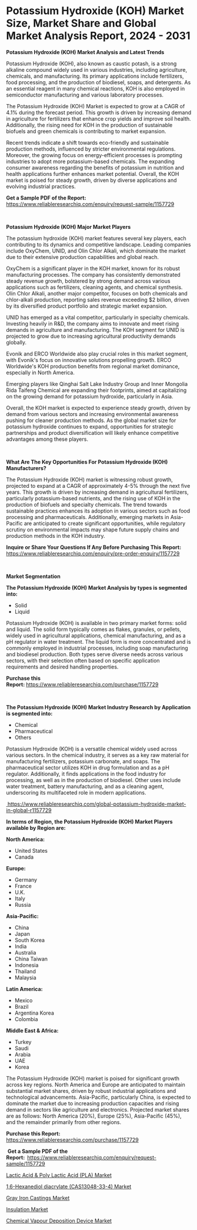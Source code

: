 <p><h1>Potassium Hydroxide (KOH) Market Size, Market Share and Global Market Analysis Report, 2024 - 2031</h1></p><p><strong>Potassium Hydroxide (KOH) Market Analysis and Latest Trends</strong></p>
<p><p>Potassium Hydroxide (KOH), also known as caustic potash, is a strong alkaline compound widely used in various industries, including agriculture, chemicals, and manufacturing. Its primary applications include fertilizers, food processing, and the production of biodiesel, soaps, and detergents. As an essential reagent in many chemical reactions, KOH is also employed in semiconductor manufacturing and various laboratory processes.</p><p>The Potassium Hydroxide (KOH) Market is expected to grow at a CAGR of 4.1% during the forecast period. This growth is driven by increasing demand in agriculture for fertilizers that enhance crop yields and improve soil health. Additionally, the rising need for KOH in the production of sustainable biofuels and green chemicals is contributing to market expansion. </p><p>Recent trends indicate a shift towards eco-friendly and sustainable production methods, influenced by stricter environmental regulations. Moreover, the growing focus on energy-efficient processes is prompting industries to adopt more potassium-based chemicals. The expanding consumer awareness regarding the benefits of potassium in nutrition and health applications further enhances market potential. Overall, the KOH market is poised for steady growth, driven by diverse applications and evolving industrial practices.</p></p>
<p><strong>Get a Sample PDF of the Report:&nbsp;</strong> <a href="https://www.reliableresearchiq.com/enquiry/request-sample/1157729?utm_campaign=1087&utm_medium=2&utm_source=Github&utm_content=ia&utm_term=29102024&utm_id=potassium-hydroxide-koh">https://www.reliableresearchiq.com/enquiry/request-sample/1157729</a></p>
<p>&nbsp;</p>
<p><strong>Potassium Hydroxide (KOH) Major Market Players</strong></p>
<p><p>The potassium hydroxide (KOH) market features several key players, each contributing to its dynamics and competitive landscape. Leading companies include OxyChem, UNID, and Olin Chlor Alkali, which dominate the market due to their extensive production capabilities and global reach.</p><p>OxyChem is a significant player in the KOH market, known for its robust manufacturing processes. The company has consistently demonstrated steady revenue growth, bolstered by strong demand across various applications such as fertilizers, cleaning agents, and chemical synthesis. Olin Chlor Alkali, another major competitor, focuses on both chemicals and chlor-alkali production, reporting sales revenue exceeding $2 billion, driven by its diversified product portfolio and strategic market expansion.</p><p>UNID has emerged as a vital competitor, particularly in specialty chemicals. Investing heavily in R&D, the company aims to innovate and meet rising demands in agriculture and manufacturing. The KOH segment for UNID is projected to grow due to increasing agricultural productivity demands globally.</p><p>Evonik and ERCO Worldwide also play crucial roles in this market segment, with Evonik's focus on innovative solutions propelling growth. ERCO Worldwide's KOH production benefits from regional market dominance, especially in North America.</p><p>Emerging players like Qinghai Salt Lake Industry Group and Inner Mongolia Rida Taifeng Chemical are expanding their footprints, aimed at capitalizing on the growing demand for potassium hydroxide, particularly in Asia. </p><p>Overall, the KOH market is expected to experience steady growth, driven by demand from various sectors and increasing environmental awareness pushing for cleaner production methods. As the global market size for potassium hydroxide continues to expand, opportunities for strategic partnerships and product diversification will likely enhance competitive advantages among these players.</p></p>
<p>&nbsp;</p>
<p><strong>What Are The Key Opportunities For Potassium Hydroxide (KOH) Manufacturers?</strong></p>
<p><p>The Potassium Hydroxide (KOH) market is witnessing robust growth, projected to expand at a CAGR of approximately 4-5% through the next five years. This growth is driven by increasing demand in agricultural fertilizers, particularly potassium-based nutrients, and the rising use of KOH in the production of biofuels and specialty chemicals. The trend towards sustainable practices enhances its adoption in various sectors such as food processing and pharmaceuticals. Additionally, emerging markets in Asia-Pacific are anticipated to create significant opportunities, while regulatory scrutiny on environmental impacts may shape future supply chains and production methods in the KOH industry.</p></p>
<p><strong>Inquire or Share Your Questions If Any Before Purchasing This Report:</strong> <a href="https://www.reliableresearchiq.com/enquiry/pre-order-enquiry/1157729?utm_campaign=1087&utm_medium=2&utm_source=Github&utm_content=ia&utm_term=29102024&utm_id=potassium-hydroxide-koh">https://www.reliableresearchiq.com/enquiry/pre-order-enquiry/1157729</a></p>
<p>&nbsp;</p>
<p><strong>Market Segmentation</strong></p>
<p><strong>The Potassium Hydroxide (KOH) Market Analysis by types is segmented into:</strong></p>
<p><ul><li>Solid</li><li>Liquid</li></ul></p>
<p><p>Potassium Hydroxide (KOH) is available in two primary market forms: solid and liquid. The solid form typically comes as flakes, granules, or pellets, widely used in agricultural applications, chemical manufacturing, and as a pH regulator in water treatment. The liquid form is more concentrated and is commonly employed in industrial processes, including soap manufacturing and biodiesel production. Both types serve diverse needs across various sectors, with their selection often based on specific application requirements and desired handling properties.</p></p>
<p><strong>Purchase this Report:&nbsp;</strong><a href="https://www.reliableresearchiq.com/purchase/1157729?utm_campaign=1087&utm_medium=2&utm_source=Github&utm_content=ia&utm_term=29102024&utm_id=potassium-hydroxide-koh">https://www.reliableresearchiq.com/purchase/1157729</a></p>
<p>&nbsp;</p>
<p><strong>The Potassium Hydroxide (KOH) Market Industry Research by Application is segmented into:</strong></p>
<p><ul><li>Chemical</li><li>Pharmaceutical</li><li>Others</li></ul></p>
<p><p>Potassium Hydroxide (KOH) is a versatile chemical widely used across various sectors. In the chemical industry, it serves as a key raw material for manufacturing fertilizers, potassium carbonate, and soaps. The pharmaceutical sector utilizes KOH in drug formulation and as a pH regulator. Additionally, it finds applications in the food industry for processing, as well as in the production of biodiesel. Other uses include water treatment, battery manufacturing, and as a cleaning agent, underscoring its multifaceted role in modern applications.</p></p>
<p><a href="https://www.reliableresearchiq.com/global-potassium-hydroxide-market-in-global-r1157729?utm_campaign=1087&utm_medium=2&utm_source=Github&utm_content=ia&utm_term=29102024&utm_id=potassium-hydroxide-koh">&nbsp;https://www.reliableresearchiq.com/global-potassium-hydroxide-market-in-global-r1157729</a></p>
<p><strong>In terms of Region, the Potassium Hydroxide (KOH) Market Players available by Region are:</strong></p>
<p>
    <p> <strong> North America: </strong>
        <ul>
            <li>United States</li>
            <li>Canada</li>
        </ul>
        </p> 
    <p> <strong> Europe: </strong>
        <ul>
            <li>Germany</li>
            <li>France</li>
            <li>U.K.</li>
            <li>Italy</li>
            <li>Russia</li>
        </ul>
        </p> 
    <p> <strong> Asia-Pacific: </strong>
        <ul>
            <li>China</li>
            <li>Japan</li>
            <li>South Korea</li>
            <li>India</li>
            <li>Australia</li>
            <li>China Taiwan</li>
            <li>Indonesia</li>
            <li>Thailand</li>
            <li>Malaysia</li>
        </ul>
        </p> 
    <p> <strong> Latin America: </strong>
        <ul>
            <li>Mexico</li>
            <li>Brazil</li>
            <li>Argentina Korea</li>
            <li>Colombia</li>
        </ul>
        </p> 
    <p> <strong> Middle East & Africa: </strong>
        <ul>
            <li>Turkey</li>
            <li>Saudi</li>
            <li>Arabia</li>
            <li>UAE</li>
            <li>Korea</li>
        </ul>
    </p>
    </p>
<p><p>The Potassium Hydroxide (KOH) market is poised for significant growth across key regions. North America and Europe are anticipated to maintain substantial market shares, driven by robust industrial applications and technological advancements. Asia-Pacific, particularly China, is expected to dominate the market due to increasing production capacities and rising demand in sectors like agriculture and electronics. Projected market shares are as follows: North America (20%), Europe (25%), Asia-Pacific (45%), and the remainder primarily from other regions.</p></p>
<p><strong>Purchase this Report: </strong><a href="https://www.reliableresearchiq.com/purchase/1157729?utm_campaign=1087&utm_medium=2&utm_source=Github&utm_content=ia&utm_term=29102024&utm_id=potassium-hydroxide-koh">https://www.reliableresearchiq.com/purchase/1157729</a></p>
<p>&nbsp;<strong>Get a Sample PDF of the Report:&nbsp;&nbsp;</strong><a href="https://www.reliableresearchiq.com/enquiry/request-sample/1157729?utm_campaign=1087&utm_medium=2&utm_source=Github&utm_content=ia&utm_term=29102024&utm_id=potassium-hydroxide-koh">https://www.reliableresearchiq.com/enquiry/request-sample/1157729</a></p>
<p><strong></strong></p>
<p><p><a href="https://github.com/vitacbq/Market-Research-Report-List-1/blob/main/lactic-acid-poly-lactic-acid-pla-market.md?utm_campaign=1087&utm_medium=2&utm_source=Github&utm_content=ia&utm_term=29102024&utm_id=potassium-hydroxide-koh">Lactic Acid & Poly Lactic Acid (PLA) Market</a></p><p><a href="https://github.com/benjigwozdzus/Market-Research-Report-List-1/blob/main/16-hexanediol-diacrylate-cas13048-33-4-market.md?utm_campaign=1087&utm_medium=2&utm_source=Github&utm_content=ia&utm_term=29102024&utm_id=potassium-hydroxide-koh">1,6-Hexanediol diacrylate (CAS13048-33-4) Market</a></p><p><a href="https://www.linkedin.com/pulse/gray-iron-castings-momentum-charting-85-cagr-path-2024-2031-43vec?utm_campaign=1087&utm_medium=2&utm_source=Github&utm_content=ia&utm_term=29102024&utm_id=potassium-hydroxide-koh">Gray Iron Castings Market</a></p><p><a href="https://www.linkedin.com/pulse/insulation-market-evolution-regional-adaptations-innovation-0xg5c?utm_campaign=1087&utm_medium=2&utm_source=Github&utm_content=ia&utm_term=29102024&utm_id=potassium-hydroxide-koh">Insulation Market</a></p><p><a href="https://issuu.com/reportprime-2/docs/chemical-vapour-deposition-device-m_e952124ad97929?utm_campaign=1087&utm_medium=2&utm_source=Github&utm_content=ia&utm_term=29102024&utm_id=potassium-hydroxide-koh">Chemical Vapour Deposition Device Market</a></p></p>